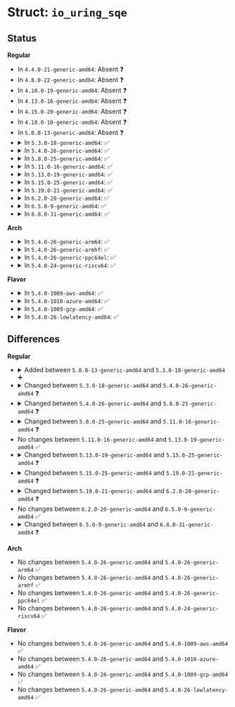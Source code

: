 # Struct: <code>io_uring_sqe</code>

## Status
<b>Regular</b>
<ul>
<li>
In <code>4.4.0-21-generic-amd64</code>: Absent ❓
</li>
<li>
In <code>4.8.0-22-generic-amd64</code>: Absent ❓
</li>
<li>
In <code>4.10.0-19-generic-amd64</code>: Absent ❓
</li>
<li>
In <code>4.13.0-16-generic-amd64</code>: Absent ❓
</li>
<li>
In <code>4.15.0-20-generic-amd64</code>: Absent ❓
</li>
<li>
In <code>4.18.0-10-generic-amd64</code>: Absent ❓
</li>
<li>
In <code>5.0.0-13-generic-amd64</code>: Absent ❓
</li>
<li>
<details>
<summary>In <code>5.3.0-18-generic-amd64</code>: ✅</summary>

```c
struct io_uring_sqe {
    __u8 opcode;
    __u8 flags;
    __u16 ioprio;
    __s32 fd;
    __u64 off;
    __u64 addr;
    __u32 len;
    __kernel_rwf_t rw_flags;
    __u32 fsync_flags;
    __u16 poll_events;
    __u32 sync_range_flags;
    __u32 msg_flags;
    __u64 user_data;
    __u16 buf_index;
    __u64[3] __pad2;
}
```
</details>
</li>
<li>
<details>
<summary>In <code>5.4.0-26-generic-amd64</code>: ✅</summary>

```c
struct io_uring_sqe {
    __u8 opcode;
    __u8 flags;
    __u16 ioprio;
    __s32 fd;
    __u64 off;
    __u64 addr;
    __u32 len;
    __kernel_rwf_t rw_flags;
    __u32 fsync_flags;
    __u16 poll_events;
    __u32 sync_range_flags;
    __u32 msg_flags;
    __u32 timeout_flags;
    __u64 user_data;
    __u16 buf_index;
    __u64[3] __pad2;
}
```
</details>
</li>
<li>
<details>
<summary>In <code>5.8.0-25-generic-amd64</code>: ✅</summary>

```c
struct io_uring_sqe {
    __u8 opcode;
    __u8 flags;
    __u16 ioprio;
    __s32 fd;
    __u64 off;
    __u64 addr2;
    __u64 addr;
    __u64 splice_off_in;
    __u32 len;
    __kernel_rwf_t rw_flags;
    __u32 fsync_flags;
    __u16 poll_events;
    __u32 sync_range_flags;
    __u32 msg_flags;
    __u32 timeout_flags;
    __u32 accept_flags;
    __u32 cancel_flags;
    __u32 open_flags;
    __u32 statx_flags;
    __u32 fadvise_advice;
    __u32 splice_flags;
    __u64 user_data;
    __u16 buf_index;
    __u16 buf_group;
    __u16 personality;
    __s32 splice_fd_in;
    __u64[3] __pad2;
}
```
</details>
</li>
<li>
<details>
<summary>In <code>5.11.0-16-generic-amd64</code>: ✅</summary>

```c
struct io_uring_sqe {
    __u8 opcode;
    __u8 flags;
    __u16 ioprio;
    __s32 fd;
    __u64 off;
    __u64 addr2;
    __u64 addr;
    __u64 splice_off_in;
    __u32 len;
    __kernel_rwf_t rw_flags;
    __u32 fsync_flags;
    __u16 poll_events;
    __u32 poll32_events;
    __u32 sync_range_flags;
    __u32 msg_flags;
    __u32 timeout_flags;
    __u32 accept_flags;
    __u32 cancel_flags;
    __u32 open_flags;
    __u32 statx_flags;
    __u32 fadvise_advice;
    __u32 splice_flags;
    __u32 rename_flags;
    __u32 unlink_flags;
    __u64 user_data;
    __u16 buf_index;
    __u16 buf_group;
    __u16 personality;
    __s32 splice_fd_in;
    __u64[3] __pad2;
}
```
</details>
</li>
<li>
<details>
<summary>In <code>5.13.0-19-generic-amd64</code>: ✅</summary>

```c
struct io_uring_sqe {
    __u8 opcode;
    __u8 flags;
    __u16 ioprio;
    __s32 fd;
    __u64 off;
    __u64 addr2;
    __u64 addr;
    __u64 splice_off_in;
    __u32 len;
    __kernel_rwf_t rw_flags;
    __u32 fsync_flags;
    __u16 poll_events;
    __u32 poll32_events;
    __u32 sync_range_flags;
    __u32 msg_flags;
    __u32 timeout_flags;
    __u32 accept_flags;
    __u32 cancel_flags;
    __u32 open_flags;
    __u32 statx_flags;
    __u32 fadvise_advice;
    __u32 splice_flags;
    __u32 rename_flags;
    __u32 unlink_flags;
    __u64 user_data;
    __u16 buf_index;
    __u16 buf_group;
    __u16 personality;
    __s32 splice_fd_in;
    __u64[3] __pad2;
}
```
</details>
</li>
<li>
<details>
<summary>In <code>5.15.0-25-generic-amd64</code>: ✅</summary>

```c
struct io_uring_sqe {
    __u8 opcode;
    __u8 flags;
    __u16 ioprio;
    __s32 fd;
    __u64 off;
    __u64 addr2;
    __u64 addr;
    __u64 splice_off_in;
    __u32 len;
    __kernel_rwf_t rw_flags;
    __u32 fsync_flags;
    __u16 poll_events;
    __u32 poll32_events;
    __u32 sync_range_flags;
    __u32 msg_flags;
    __u32 timeout_flags;
    __u32 accept_flags;
    __u32 cancel_flags;
    __u32 open_flags;
    __u32 statx_flags;
    __u32 fadvise_advice;
    __u32 splice_flags;
    __u32 rename_flags;
    __u32 unlink_flags;
    __u32 hardlink_flags;
    __u64 user_data;
    __u16 buf_index;
    __u16 buf_group;
    __u16 personality;
    __s32 splice_fd_in;
    __u32 file_index;
    __u64[2] __pad2;
}
```
</details>
</li>
<li>
<details>
<summary>In <code>5.19.0-21-generic-amd64</code>: ✅</summary>

```c
struct io_uring_sqe {
    __u8 opcode;
    __u8 flags;
    __u16 ioprio;
    __s32 fd;
    __u64 off;
    __u64 addr2;
    __u32 cmd_op;
    __u32 __pad1;
    __u64 addr;
    __u64 splice_off_in;
    __u32 len;
    __kernel_rwf_t rw_flags;
    __u32 fsync_flags;
    __u16 poll_events;
    __u32 poll32_events;
    __u32 sync_range_flags;
    __u32 msg_flags;
    __u32 timeout_flags;
    __u32 accept_flags;
    __u32 cancel_flags;
    __u32 open_flags;
    __u32 statx_flags;
    __u32 fadvise_advice;
    __u32 splice_flags;
    __u32 rename_flags;
    __u32 unlink_flags;
    __u32 hardlink_flags;
    __u32 xattr_flags;
    __u64 user_data;
    __u16 buf_index;
    __u16 buf_group;
    __u16 personality;
    __s32 splice_fd_in;
    __u32 file_index;
    __u64 addr3;
    __u64[1] __pad2;
    __u8[0] cmd;
}
```
</details>
</li>
<li>
<details>
<summary>In <code>6.2.0-20-generic-amd64</code>: ✅</summary>

```c
struct io_uring_sqe {
    __u8 opcode;
    __u8 flags;
    __u16 ioprio;
    __s32 fd;
    __u64 off;
    __u64 addr2;
    __u32 cmd_op;
    __u32 __pad1;
    __u64 addr;
    __u64 splice_off_in;
    __u32 len;
    __kernel_rwf_t rw_flags;
    __u32 fsync_flags;
    __u16 poll_events;
    __u32 poll32_events;
    __u32 sync_range_flags;
    __u32 msg_flags;
    __u32 timeout_flags;
    __u32 accept_flags;
    __u32 cancel_flags;
    __u32 open_flags;
    __u32 statx_flags;
    __u32 fadvise_advice;
    __u32 splice_flags;
    __u32 rename_flags;
    __u32 unlink_flags;
    __u32 hardlink_flags;
    __u32 xattr_flags;
    __u32 msg_ring_flags;
    __u32 uring_cmd_flags;
    __u64 user_data;
    __u16 buf_index;
    __u16 buf_group;
    __u16 personality;
    __s32 splice_fd_in;
    __u32 file_index;
    __u16 addr_len;
    __u16[1] __pad3;
    __u64 addr3;
    __u64[1] __pad2;
    __u8[0] cmd;
}
```
</details>
</li>
<li>
<details>
<summary>In <code>6.5.0-9-generic-amd64</code>: ✅</summary>

```c
struct io_uring_sqe {
    __u8 opcode;
    __u8 flags;
    __u16 ioprio;
    __s32 fd;
    __u64 off;
    __u64 addr2;
    __u32 cmd_op;
    __u32 __pad1;
    __u64 addr;
    __u64 splice_off_in;
    __u32 len;
    __kernel_rwf_t rw_flags;
    __u32 fsync_flags;
    __u16 poll_events;
    __u32 poll32_events;
    __u32 sync_range_flags;
    __u32 msg_flags;
    __u32 timeout_flags;
    __u32 accept_flags;
    __u32 cancel_flags;
    __u32 open_flags;
    __u32 statx_flags;
    __u32 fadvise_advice;
    __u32 splice_flags;
    __u32 rename_flags;
    __u32 unlink_flags;
    __u32 hardlink_flags;
    __u32 xattr_flags;
    __u32 msg_ring_flags;
    __u32 uring_cmd_flags;
    __u64 user_data;
    __u16 buf_index;
    __u16 buf_group;
    __u16 personality;
    __s32 splice_fd_in;
    __u32 file_index;
    __u16 addr_len;
    __u16[1] __pad3;
    __u64 addr3;
    __u64[1] __pad2;
    __u8[0] cmd;
}
```
</details>
</li>
<li>
<details>
<summary>In <code>6.8.0-31-generic-amd64</code>: ✅</summary>

```c
struct io_uring_sqe {
    __u8 opcode;
    __u8 flags;
    __u16 ioprio;
    __s32 fd;
    __u64 off;
    __u64 addr2;
    __u32 cmd_op;
    __u32 __pad1;
    __u64 addr;
    __u64 splice_off_in;
    __u32 level;
    __u32 optname;
    __u32 len;
    __kernel_rwf_t rw_flags;
    __u32 fsync_flags;
    __u16 poll_events;
    __u32 poll32_events;
    __u32 sync_range_flags;
    __u32 msg_flags;
    __u32 timeout_flags;
    __u32 accept_flags;
    __u32 cancel_flags;
    __u32 open_flags;
    __u32 statx_flags;
    __u32 fadvise_advice;
    __u32 splice_flags;
    __u32 rename_flags;
    __u32 unlink_flags;
    __u32 hardlink_flags;
    __u32 xattr_flags;
    __u32 msg_ring_flags;
    __u32 uring_cmd_flags;
    __u32 waitid_flags;
    __u32 futex_flags;
    __u32 install_fd_flags;
    __u64 user_data;
    __u16 buf_index;
    __u16 buf_group;
    __u16 personality;
    __s32 splice_fd_in;
    __u32 file_index;
    __u32 optlen;
    __u16 addr_len;
    __u16[1] __pad3;
    __u64 addr3;
    __u64[1] __pad2;
    __u64 optval;
    __u8[0] cmd;
}
```
</details>
</li>
</ul>
<b>Arch</b>
<ul>
<li>
<details>
<summary>In <code>5.4.0-26-generic-arm64</code>: ✅</summary>

```c
struct io_uring_sqe {
    __u8 opcode;
    __u8 flags;
    __u16 ioprio;
    __s32 fd;
    __u64 off;
    __u64 addr;
    __u32 len;
    __kernel_rwf_t rw_flags;
    __u32 fsync_flags;
    __u16 poll_events;
    __u32 sync_range_flags;
    __u32 msg_flags;
    __u32 timeout_flags;
    __u64 user_data;
    __u16 buf_index;
    __u64[3] __pad2;
}
```
</details>
</li>
<li>
<details>
<summary>In <code>5.4.0-26-generic-armhf</code>: ✅</summary>

```c
struct io_uring_sqe {
    __u8 opcode;
    __u8 flags;
    __u16 ioprio;
    __s32 fd;
    __u64 off;
    __u64 addr;
    __u32 len;
    __kernel_rwf_t rw_flags;
    __u32 fsync_flags;
    __u16 poll_events;
    __u32 sync_range_flags;
    __u32 msg_flags;
    __u32 timeout_flags;
    __u64 user_data;
    __u16 buf_index;
    __u64[3] __pad2;
}
```
</details>
</li>
<li>
<details>
<summary>In <code>5.4.0-26-generic-ppc64el</code>: ✅</summary>

```c
struct io_uring_sqe {
    __u8 opcode;
    __u8 flags;
    __u16 ioprio;
    __s32 fd;
    __u64 off;
    __u64 addr;
    __u32 len;
    __kernel_rwf_t rw_flags;
    __u32 fsync_flags;
    __u16 poll_events;
    __u32 sync_range_flags;
    __u32 msg_flags;
    __u32 timeout_flags;
    __u64 user_data;
    __u16 buf_index;
    __u64[3] __pad2;
}
```
</details>
</li>
<li>
<details>
<summary>In <code>5.4.0-24-generic-riscv64</code>: ✅</summary>

```c
struct io_uring_sqe {
    __u8 opcode;
    __u8 flags;
    __u16 ioprio;
    __s32 fd;
    __u64 off;
    __u64 addr;
    __u32 len;
    __kernel_rwf_t rw_flags;
    __u32 fsync_flags;
    __u16 poll_events;
    __u32 sync_range_flags;
    __u32 msg_flags;
    __u32 timeout_flags;
    __u64 user_data;
    __u16 buf_index;
    __u64[3] __pad2;
}
```
</details>
</li>
</ul>
<b>Flavor</b>
<ul>
<li>
<details>
<summary>In <code>5.4.0-1009-aws-amd64</code>: ✅</summary>

```c
struct io_uring_sqe {
    __u8 opcode;
    __u8 flags;
    __u16 ioprio;
    __s32 fd;
    __u64 off;
    __u64 addr;
    __u32 len;
    __kernel_rwf_t rw_flags;
    __u32 fsync_flags;
    __u16 poll_events;
    __u32 sync_range_flags;
    __u32 msg_flags;
    __u32 timeout_flags;
    __u64 user_data;
    __u16 buf_index;
    __u64[3] __pad2;
}
```
</details>
</li>
<li>
<details>
<summary>In <code>5.4.0-1010-azure-amd64</code>: ✅</summary>

```c
struct io_uring_sqe {
    __u8 opcode;
    __u8 flags;
    __u16 ioprio;
    __s32 fd;
    __u64 off;
    __u64 addr;
    __u32 len;
    __kernel_rwf_t rw_flags;
    __u32 fsync_flags;
    __u16 poll_events;
    __u32 sync_range_flags;
    __u32 msg_flags;
    __u32 timeout_flags;
    __u64 user_data;
    __u16 buf_index;
    __u64[3] __pad2;
}
```
</details>
</li>
<li>
<details>
<summary>In <code>5.4.0-1009-gcp-amd64</code>: ✅</summary>

```c
struct io_uring_sqe {
    __u8 opcode;
    __u8 flags;
    __u16 ioprio;
    __s32 fd;
    __u64 off;
    __u64 addr;
    __u32 len;
    __kernel_rwf_t rw_flags;
    __u32 fsync_flags;
    __u16 poll_events;
    __u32 sync_range_flags;
    __u32 msg_flags;
    __u32 timeout_flags;
    __u64 user_data;
    __u16 buf_index;
    __u64[3] __pad2;
}
```
</details>
</li>
<li>
<details>
<summary>In <code>5.4.0-26-lowlatency-amd64</code>: ✅</summary>

```c
struct io_uring_sqe {
    __u8 opcode;
    __u8 flags;
    __u16 ioprio;
    __s32 fd;
    __u64 off;
    __u64 addr;
    __u32 len;
    __kernel_rwf_t rw_flags;
    __u32 fsync_flags;
    __u16 poll_events;
    __u32 sync_range_flags;
    __u32 msg_flags;
    __u32 timeout_flags;
    __u64 user_data;
    __u16 buf_index;
    __u64[3] __pad2;
}
```
</details>
</li>
</ul>

## Differences
<b>Regular</b>
<ul>
<li>
<details>
<summary>Added between <code>5.0.0-13-generic-amd64</code> and <code>5.3.0-18-generic-amd64</code> ➕</summary>

```c
struct io_uring_sqe {
    __u8 opcode;
    __u8 flags;
    __u16 ioprio;
    __s32 fd;
    __u64 off;
    __u64 addr;
    __u32 len;
    __kernel_rwf_t rw_flags;
    __u32 fsync_flags;
    __u16 poll_events;
    __u32 sync_range_flags;
    __u32 msg_flags;
    __u64 user_data;
    __u16 buf_index;
    __u64[3] __pad2;
}
```
</details>
</li>
<li>
<details>
<summary>Changed between <code>5.3.0-18-generic-amd64</code> and <code>5.4.0-26-generic-amd64</code> ❓</summary>
<ul>
<li>
<b>Field added. </b>
<code>__u32 timeout_flags</code>
</li>
</ul>
</details>
</li>
<li>
<details>
<summary>Changed between <code>5.4.0-26-generic-amd64</code> and <code>5.8.0-25-generic-amd64</code> ❓</summary>
<ul>
<li>
<b>Field added. </b>
<code>__u64 addr2</code>
</li>
<li>
<b>Field added. </b>
<code>__u64 splice_off_in</code>
</li>
<li>
<b>Field added. </b>
<code>__u32 accept_flags</code>
</li>
<li>
<b>Field added. </b>
<code>__u32 cancel_flags</code>
</li>
<li>
<b>Field added. </b>
<code>__u32 open_flags</code>
</li>
<li>
<b>Field added. </b>
<code>__u32 statx_flags</code>
</li>
<li>
<b>Field added. </b>
<code>__u32 fadvise_advice</code>
</li>
<li>
<b>Field added. </b>
<code>__u32 splice_flags</code>
</li>
<li>
<b>Field added. </b>
<code>__u16 buf_group</code>
</li>
<li>
<b>Field added. </b>
<code>__u16 personality</code>
</li>
<li>
<b>Field added. </b>
<code>__s32 splice_fd_in</code>
</li>
</ul>
</details>
</li>
<li>
<details>
<summary>Changed between <code>5.8.0-25-generic-amd64</code> and <code>5.11.0-16-generic-amd64</code> ❓</summary>
<ul>
<li>
<b>Field added. </b>
<code>__u32 poll32_events</code>
</li>
<li>
<b>Field added. </b>
<code>__u32 rename_flags</code>
</li>
<li>
<b>Field added. </b>
<code>__u32 unlink_flags</code>
</li>
</ul>
</details>
</li>
<li>
No changes between <code>5.11.0-16-generic-amd64</code> and <code>5.13.0-19-generic-amd64</code> ✅
</li>
<li>
<details>
<summary>Changed between <code>5.13.0-19-generic-amd64</code> and <code>5.15.0-25-generic-amd64</code> ❓</summary>
<ul>
<li>
<b>Field added. </b>
<code>__u32 hardlink_flags</code>
</li>
<li>
<b>Field added. </b>
<code>__u32 file_index</code>
</li>
<li>
<b>Field type changed. </b>
<code>__u64[3] __pad2</code> ➡️ <code>__u64[2] __pad2</code>
</li>
</ul>
</details>
</li>
<li>
<details>
<summary>Changed between <code>5.15.0-25-generic-amd64</code> and <code>5.19.0-21-generic-amd64</code> ❓</summary>
<ul>
<li>
<b>Field added. </b>
<code>__u32 cmd_op</code>
</li>
<li>
<b>Field added. </b>
<code>__u32 __pad1</code>
</li>
<li>
<b>Field added. </b>
<code>__u32 xattr_flags</code>
</li>
<li>
<b>Field added. </b>
<code>__u64 addr3</code>
</li>
<li>
<b>Field added. </b>
<code>__u8[0] cmd</code>
</li>
<li>
<b>Field type changed. </b>
<code>__u64[2] __pad2</code> ➡️ <code>__u64[1] __pad2</code>
</li>
</ul>
</details>
</li>
<li>
<details>
<summary>Changed between <code>5.19.0-21-generic-amd64</code> and <code>6.2.0-20-generic-amd64</code> ❓</summary>
<ul>
<li>
<b>Field added. </b>
<code>__u32 msg_ring_flags</code>
</li>
<li>
<b>Field added. </b>
<code>__u32 uring_cmd_flags</code>
</li>
<li>
<b>Field added. </b>
<code>__u16 addr_len</code>
</li>
<li>
<b>Field added. </b>
<code>__u16[1] __pad3</code>
</li>
</ul>
</details>
</li>
<li>
No changes between <code>6.2.0-20-generic-amd64</code> and <code>6.5.0-9-generic-amd64</code> ✅
</li>
<li>
<details>
<summary>Changed between <code>6.5.0-9-generic-amd64</code> and <code>6.8.0-31-generic-amd64</code> ❓</summary>
<ul>
<li>
<b>Field added. </b>
<code>__u32 level</code>
</li>
<li>
<b>Field added. </b>
<code>__u32 optname</code>
</li>
<li>
<b>Field added. </b>
<code>__u32 waitid_flags</code>
</li>
<li>
<b>Field added. </b>
<code>__u32 futex_flags</code>
</li>
<li>
<b>Field added. </b>
<code>__u32 install_fd_flags</code>
</li>
<li>
<b>Field added. </b>
<code>__u32 optlen</code>
</li>
<li>
<b>Field added. </b>
<code>__u64 optval</code>
</li>
</ul>
</details>
</li>
</ul>
<b>Arch</b>
<ul>
<li>
No changes between <code>5.4.0-26-generic-amd64</code> and <code>5.4.0-26-generic-arm64</code> ✅
</li>
<li>
No changes between <code>5.4.0-26-generic-amd64</code> and <code>5.4.0-26-generic-armhf</code> ✅
</li>
<li>
No changes between <code>5.4.0-26-generic-amd64</code> and <code>5.4.0-26-generic-ppc64el</code> ✅
</li>
<li>
No changes between <code>5.4.0-26-generic-amd64</code> and <code>5.4.0-24-generic-riscv64</code> ✅
</li>
</ul>
<b>Flavor</b>
<ul>
<li>
No changes between <code>5.4.0-26-generic-amd64</code> and <code>5.4.0-1009-aws-amd64</code> ✅
</li>
<li>
No changes between <code>5.4.0-26-generic-amd64</code> and <code>5.4.0-1010-azure-amd64</code> ✅
</li>
<li>
No changes between <code>5.4.0-26-generic-amd64</code> and <code>5.4.0-1009-gcp-amd64</code> ✅
</li>
<li>
No changes between <code>5.4.0-26-generic-amd64</code> and <code>5.4.0-26-lowlatency-amd64</code> ✅
</li>
</ul>
